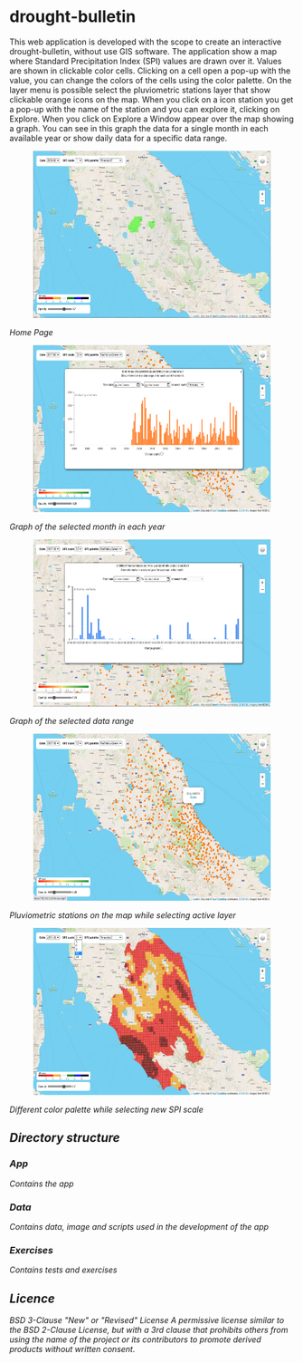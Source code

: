 # drought-bulletin
This web application is developed with the scope to create an interactive drought-bulletin, without use GIS software.
The application show a map where Standard Precipitation Index (SPI) values are drawn over it. Values are shown in clickable color cells. Clicking on a cell open a pop-up with the value, you can change the colors of the cells using the color palette. On the layer menu is possible select the pluviometric stations layer that show clickable orange icons on the map. When you click on a icon station you get a pop-up with the name of the station and you can explore it, clicking on Explore. When you click on Explore a Window appear over the map showing a graph. You can see in this graph the data for a single month in each available year or show daily data for a specific data range.

<p align="center">
<img alt="Home page" src="Data/home.png" width="420" height="295">
<p><i>Home Page<i></p>
</p>

<p align="center">
<img alt="Graph of a station" src="Data/grafico1.png" width="420" height="295">
<p><i>Graph of the selected month in each year</i></p>
</p>

<p align="center">
<img alt="Graph of a station" src="Data/grafico2.png" width="420" height="295">
<p><i>Graph of the selected data range</i></p>
</p>

<p align="center">
<img alt="Pluviometric stations on the map" src="Data/stations.png" width="420" height="295">
<p><i>Pluviometric stations on the map while selecting active layer</i></p>
</p>

<p align="center">
<img alt="Selecting SPI scale" src="Data/selspix.png" width="420" height="295">
<p><i>Different color palette while selecting new SPI scale</i></p>
</p>

## Directory structure
### App
Contains the app
### Data
Contains data, image and scripts used in the development of the app
### Exercises
Contains tests and exercises

## Licence
BSD 3-Clause "New" or "Revised" License
A permissive license similar to the BSD 2-Clause License, but with a 3rd clause that prohibits others from using the name of the project or its contributors to promote derived products without written consent.
